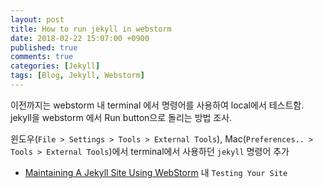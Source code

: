 ```yaml
---
layout: post
title: How to run jekyll in webstorm
date: 2018-02-22 15:07:00 +0900 
published: true
comments: true
categories: [Jekyll]
tags: [Blog, Jekyll, Webstorm]
---
```


이전까지는 webstorm 내 terminal 에서 명령어를 사용하여 local에서 테스트함.
jekyll을 webstorm 에서 Run button으로 돌리는 방법 조사.

윈도우(`File > Settings > Tools > External Tools`), Mac(`Preferences.. > Tools > External Tools`)에서
terminal에서 사용하던 `jekyll` 명령어 추가

- [Maintaining A Jekyll Site Using WebStorm](https://aevyz.xyz/adv-jekyll/Maintaining-A-Jekyll-Site-Using-Webstorm.html#test) 내 `Testing Your Site`
